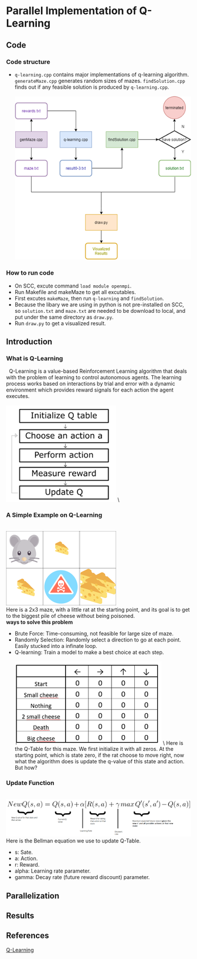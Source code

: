 # Parallel Implementation of Q-Learning  
## Code
### Code structure
- ``q-learning.cpp`` contains major implementations of q-learning algorithm. ``generateMaze.cpp`` generates random sizes of mazes. ``findSolution.cpp`` finds out if any feasible solution is produced by ``q-learning.cpp``.
\
\
![image1](/images/flowchart.png)
### How to run code
- On SCC, excute command ``load module openmpi``.
- Run Makefile and makeMaze to get all excutables.
- First excutes ``makeMaze``, then run ``q-learning`` and ``findSolution``.
- Because the libary we are using in python is not pre-installed on SCC, so ``solution.txt`` and ``maze.txt`` are needed to be download to local, and put under the same directory as ``draw.py``.
- Run ``draw.py`` to get a visualized result.
## Introduction  
### What is Q-Learning  
&nbsp;&nbsp;Q-Learning is a value-based Reinforcement Learning algorithm that deals with the problem of learning to control autonomous agents. The learning process works based on interactions by trial and error with a dynamic environment which provides reward signals for each action the agent executes.  
\
<img src="/images/procedure.jpg" width="300"></img>
\
### A Simple Example on Q-Learning  
\
<img src="/images/simpleMaze.png" width="300"></img>
\
Here is a 2x3 maze, with a little rat at the starting point, and its goal is to get to the biggest pile of cheese without being poisoned.  
**ways to solve this problem**  
- Brute Force: Time-consuming, not feasible for large size of maze.   
- Randomly Selection: Randomly select a direction to go at each point. Easily stucked into a infinate loop.  
- Q-learning: Train a model to make a best choice at each step.  
\
<img src="/images/Q-Table.png" width="400"></img>
\ 
Here is the Q-Table for this maze. We first initialize it with all zeros. At the starting point, which is state zero, if the rat choose to move right, now what the algorithm does is update the q-value of this state and action. But how?   

### Update Function  
\
<img src="/images/equation.png" width="600"></img>
\
Here is the Bellman equation we use to update Q-Table.
- s: Sate.  
- a: Action.  
- r: Reward.  
- alpha: Learning rate parameter.  
- gamma: Decay rate (future reward discount) parameter.  

## Parallelization  
## Results  
## References
[Q-Learning](https://www.freecodecamp.org/news/diving-deeper-into-reinforcement-learning-with-q-learning-c18d0db58efe/)
